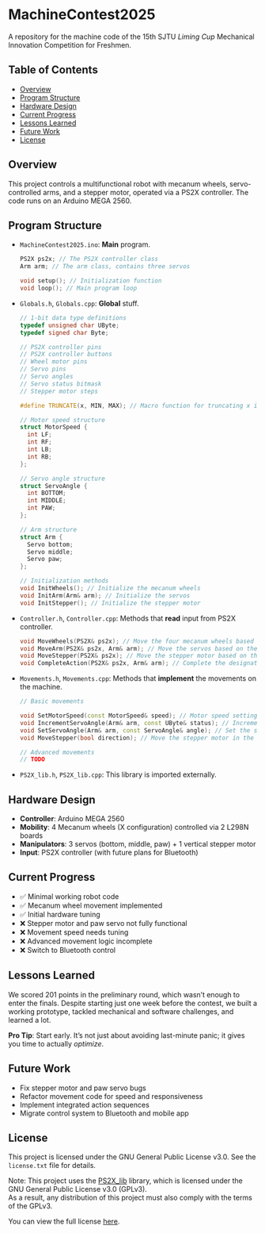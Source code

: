 # MachineContest2025

A repository for the machine code of the 15th SJTU *Liming Cup* Mechanical Innovation Competition for Freshmen.

## Table of Contents

- [Overview](#overview)
- [Program Structure](#program-structure)
- [Hardware Design](#hardware-design)
- [Current Progress](#current-progress)
- [Lessons Learned](#lessons-learned)
- [Future Work](#future-work)
- [License](#license)

## Overview

This project controls a multifunctional robot with mecanum wheels, servo-controlled arms, and a stepper motor, operated via a PS2X controller. The code runs on an Arduino MEGA 2560.

## Program Structure

- ```MachineContest2025.ino```: **Main** program.
  
  ```cpp
  PS2X ps2x; // The PS2X controller class
  Arm arm; // The arm class, contains three servos

  void setup(); // Initialization function
  void loop(); // Main program loop
  ```

- ```Globals.h```, ```Globals.cpp```: **Global** stuff.
  
  ```cpp
  // 1-bit data type definitions
  typedef unsigned char UByte;
  typedef signed char Byte;

  // PS2X controller pins
  // PS2X controller buttons
  // Wheel motor pins
  // Servo pins
  // Servo angles
  // Servo status bitmask
  // Stepper motor steps
  
  #define TRUNCATE(x, MIN, MAX); // Macro function for truncating x into a range [MIN, MAX]
  
  // Motor speed structure
  struct MotorSpeed {
    int LF;
    int RF;
    int LB;
    int RB;
  };

  // Servo angle structure
  struct ServoAngle {
    int BOTTOM;
    int MIDDLE;
    int PAW;
  };

  // Arm structure
  struct Arm {
    Servo bottom;
    Servo middle;
    Servo paw;
  };

  // Initialization methods
  void InitWheels(); // Initialize the mecanum wheels
  void InitArm(Arm& arm); // Initialize the servos
  void InitStepper(); // Initialize the stepper motor
  ```

- ```Controller.h```, ```Controller.cpp```: Methods that **read** input from PS2X controller.
  
  ```cpp
  void MoveWheels(PS2X& ps2x); // Move the four mecanum wheels based on the controller input
  void MoveArm(PS2X& ps2x, Arm& arm); // Move the servos based on the controller input
  void MoveStepper(PS2X& ps2x); // Move the stepper motor based on the controller input
  void CompleteAction(PS2X& ps2x, Arm& arm); // Complete the designated actions based on the controller input (TODO)
  ```

- ```Movements.h```, ```Movements.cpp```: Methods that **implement** the movements on the machine.
  
  ```cpp
  // Basic movements
  
  void SetMotorSpeed(const MotorSpeed& speed); // Motor speed setting, range -128 ~ 127
  void IncrementServoAngle(Arm& arm, const UByte& status); // Increment the servo angle based on the button status
  void SetServoAngle(Arm& arm, const ServoAngle& angle); // Set the servo angle
  void MoveStepper(bool direction); // Move the stepper motor in the specified direction

  // Advanced movements
  // TODO
  ```

- ```PS2X_lib.h```, ```PS2X_lib.cpp```: This library is imported externally.

## Hardware Design

- **Controller**: Arduino MEGA 2560  
- **Mobility**: 4 Mecanum wheels (X configuration) controlled via 2 L298N boards  
- **Manipulators**: 3 servos (bottom, middle, paw) + 1 vertical stepper motor  
- **Input**: PS2X controller (with future plans for Bluetooth)

## Current Progress

- ✅ Minimal working robot code  
- ✅ Mecanum wheel movement implemented  
- ✅ Initial hardware tuning  
- ❌ Stepper motor and paw servo not fully functional  
- ❌ Movement speed needs tuning  
- ❌ Advanced movement logic incomplete  
- ❌ Switch to Bluetooth control  

## Lessons Learned

We scored 201 points in the preliminary round, which wasn’t enough to enter the finals. Despite starting just one week before the contest, we built a working prototype, tackled mechanical and software challenges, and learned a lot.

**Pro Tip**: Start early. It’s not just about avoiding last-minute panic; it gives you time to actually *optimize*.

## Future Work

- Fix stepper motor and paw servo bugs  
- Refactor movement code for speed and responsiveness  
- Implement integrated action sequences  
- Migrate control system to Bluetooth and mobile app

## License

This project is licensed under the GNU General Public License v3.0.
See the ```license.txt``` file for details.

Note: This project uses the [PS2X_lib](https://github.com/madsci1016/Arduino-PS2X) library, which is licensed under the GNU General Public License v3.0 (GPLv3).  
As a result, any distribution of this project must also comply with the terms of the GPLv3.

You can view the full license [here](https://www.gnu.org/licenses/gpl-3.0.html).

